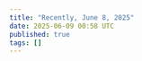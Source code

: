 ```yaml
---
title: "Recently, June 8, 2025"
date: 2025-06-09 00:58 UTC
published: true
tags: []
---
```




<blockquote markdown="1">



</blockquote>
